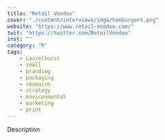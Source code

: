 ```yaml
---
title: "Retail Voodoo"
cover: "./content/interviews/imgs/hamburgers.png"
website: "https://www.retail-voodoo.com/"
twit: "https://twitter.com/RetailVoodoo"
inst: ""
category: "R"
tags:
    - Laurelhurst
    - small
    - branding
    - packaging
    - research
    - strategy
    - environmental
    - marketing
    - print
---
```


Description

